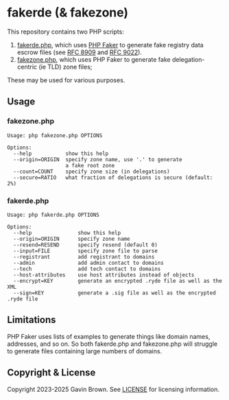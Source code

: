 # fakerde (& fakezone)

This repository contains two PHP scripts:

1. [fakerde.php](fakerde.php), which uses [PHP Faker](https://fakerphp.org) to
   generate fake registry data escrow files (see [RFC
   8909](https://www.rfc-editor.org/info/rfc8909) and [RFC
   9022](https://www.rfc-editor.org/info/rfc9022)).
2. [fakezone.php](fakezone.php), which uses PHP Faker to generate fake
   delegation-centric (ie TLD) zone files;

These may be used for various purposes.

## Usage

### fakezone.php

```
Usage: php fakezone.php OPTIONS

Options:
  --help           show this help
  --origin=ORIGIN  specify zone name, use '.' to generate
                   a fake root zone
  --count=COUNT    specify zone size (in delegations)
  --secure=RATIO   what fraction of delegations is secure (default: 2%)
```

### fakerde.php

```
Usage: php fakerde.php OPTIONS

Options:
  --help               show this help
  --origin=ORIGIN      specify zone name
  --resend=RESEND      specify resend (default 0)
  --input=FILE         specify zone file to parse
  --registrant         add registrant to domains
  --admin              add admin contact to domains
  --tech               add tech contact to domains
  --host-attributes    use host attributes instead of objects
  --encrypt=KEY        generate an encrypted .ryde file as well as the XML
  --sign=KEY           generate a .sig file as well as the encrypted .ryde file
```

## Limitations

PHP Faker uses lists of examples to generate things like domain names,
addresses, and so on. So both fakerde.php and fakezone.php will struggle to
generate files containing large numbers of domains.

## Copyright & License

Copyright 2023-2025 Gavin Brown. See [LICENSE](LICENSE) for licensing
information.
